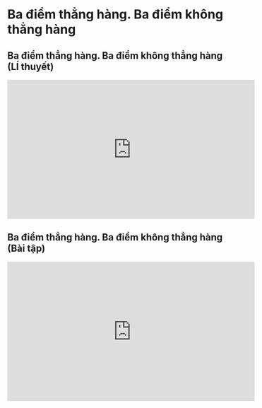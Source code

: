 # Ba điểm thẳng hàng. Ba điểm không thẳng hàng
## Ba điểm thẳng hàng. Ba điểm không thẳng hàng (LÍ thuyết)
<iframe width="560" height="315" src="https://www.youtube.com/embed/m0zEdio90u4?si=n0RX1tEwHejBnRAu" title="YouTube video player" frameborder="0" allow="accelerometer; autoplay; clipboard-write; encrypted-media; gyroscope; picture-in-picture; web-share" referrerpolicy="strict-origin-when-cross-origin" allowfullscreen></iframe>

## Ba điểm thẳng hàng. Ba điểm không thẳng hàng (Bài tập)
<iframe width="560" height="315" src="https://www.youtube.com/embed/ewdU4hvusdc?si=J3TmpKtHbYXwsB5Y" title="YouTube video player" frameborder="0" allow="accelerometer; autoplay; clipboard-write; encrypted-media; gyroscope; picture-in-picture; web-share" referrerpolicy="strict-origin-when-cross-origin" allowfullscreen></iframe>